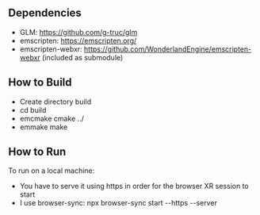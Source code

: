 ## Dependencies 

- GLM: https://github.com/g-truc/glm
- emscripten: https://emscripten.org/
- emscripten-webxr: https://github.com/WonderlandEngine/emscripten-webxr (included as submodule)

## How to Build

- Create directory build
- cd build
- emcmake cmake ../
- emmake make

## How to Run

To run on a local machine:
- You have to serve it using https in order for the browser XR session to start
- I use browser-sync:
  npx browser-sync start --https --server




